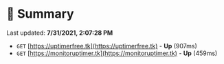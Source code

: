 # 📖 Summary
Last updated: **7/31/2021, 2:07:28 PM**

- `GET` [https://uptimerfree.tk](https://uptimerfree.tk) - **Up** (907ms)
- `GET` [https://monitoruptimer.tk](https://monitoruptimer.tk) - **Up** (459ms)
